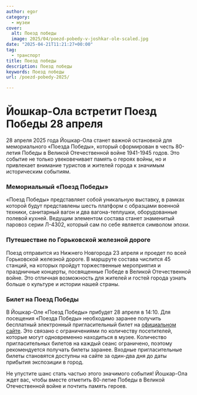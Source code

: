 ```yaml
---
author: egor
category:
  - музеи
cover:
  alt: Поезд победы
  image: 2025/04/poezd-pobedy-v-joshkar-ole-scaled.jpg
date: "2025-04-21T11:21:27+00:00"
tag:
  - транспорт
title: Поезд победы
description: Поезд победы
keywords: Поезд победы
url: /poezd-pobedy-2025/

---
```

# Йошкар-Ола встретит Поезд Победы 28 апреля

28 апреля 2025 года Йошкар-Ола станет важной остановкой для мемориального «Поезда Победы», который сформирован в честь 80-летия Победы в Великой Отечественной войне 1941-1945 годов. Это событие не только увековечивает память о героях войны, но и привлекает внимание туристов и жителей города к значимым историческим событиям.

### Мемориальный «Поезд Победы»

«Поезд Победы» представляет собой уникальную выставку, в рамках которой будут представлены шесть платформ с образцами военной техники, санитарный вагон и два вагона-теплушки, оборудованные полевой кухней. Ведущим элементом состава станет знаменитый паровоз серии Л-4302, который сам по себе является символом эпохи.

### Путешествие по Горьковской железной дороге

Поезд отправится из Нижнего Новгорода 23 апреля и проедет по всей Горьковской железной дороге. В маршруте состава числится 45 станций, на которых пройдут торжественные мероприятия и праздничные концерты, посвященные Победе в Великой Отечественной войне. Это отличная возможность для жителей и гостей города узнать больше о культуре и истории нашей страны.

### Билет на Поезд Победы

В Йошкар-Оле «Поезд Победы» прибудет 28 апреля в 14:10. Для посещения «Поезда Победы» необходимо заранее получить бесплатный электронный пригласительный билет на [официальном сайте](https://poyezd-pobedy.ru/registration/). Это связано с ограничениями по количеству посетителей, которые могут одновременно находиться в музее. Количество пригласительных билетов на каждый сеанс ограничено, поэтому рекомендуется получать билеты заранее. Входные пригласительные билеты становятся доступны на сайте за один-два дня до даты прибытия экспозиции в город.

Не упустите шанс стать частью этого значимого события! Йошкар-Ола ждет вас, чтобы вместе отметить 80-летие Победы в Великой Отечественной войне и почтить память героев.
